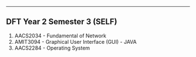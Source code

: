 ----------------------------
DFT Year 2 Semester 3 (SELF)
----------------------------

1. AACS2034 - Fundamental of Network
2. AMIT3094 - Graphical User Interface (GUI) - JAVA
3. AACS2284 - Operating System
